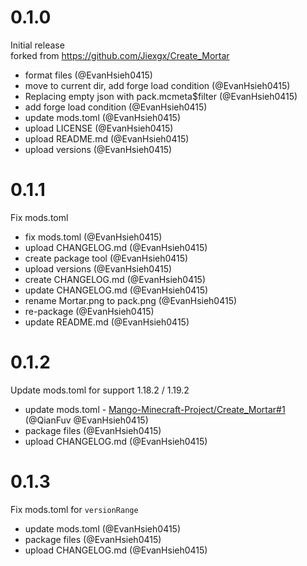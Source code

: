 # 0.1.0

Initial release  
forked from https://github.com/Jiexgx/Create_Mortar

- format files (@EvanHsieh0415)
- move to current dir, add forge load condition (@EvanHsieh0415)
- Replacing empty json with pack.mcmeta$filter (@EvanHsieh0415)
- add forge load condition (@EvanHsieh0415)
- update mods.toml (@EvanHsieh0415)
- upload LICENSE (@EvanHsieh0415)
- upload README.md (@EvanHsieh0415)
- upload versions (@EvanHsieh0415)

# 0.1.1

Fix mods.toml

- fix mods.toml (@EvanHsieh0415)
- upload CHANGELOG.md (@EvanHsieh0415)
- create package tool (@EvanHsieh0415)
- upload versions (@EvanHsieh0415)
- create CHANGELOG.md (@EvanHsieh0415)
- update CHANGELOG.md (@EvanHsieh0415)
- rename Mortar.png to pack.png (@EvanHsieh0415)
- re-package (@EvanHsieh0415)
- update README.md (@EvanHsieh0415)

# 0.1.2

Update mods.toml for support 1.18.2 / 1.19.2

- update mods.toml - [Mango-Minecraft-Project/Create_Mortar#1](https://github.com/Mango-Minecraft-Project/Create_Mortar/issues/1) (@QianFuv @EvanHsieh0415)
- package files (@EvanHsieh0415)
- upload CHANGELOG.md (@EvanHsieh0415)

# 0.1.3

Fix mods.toml for `versionRange`

- update mods.toml (@EvanHsieh0415)
- package files (@EvanHsieh0415)
- upload CHANGELOG.md (@EvanHsieh0415)